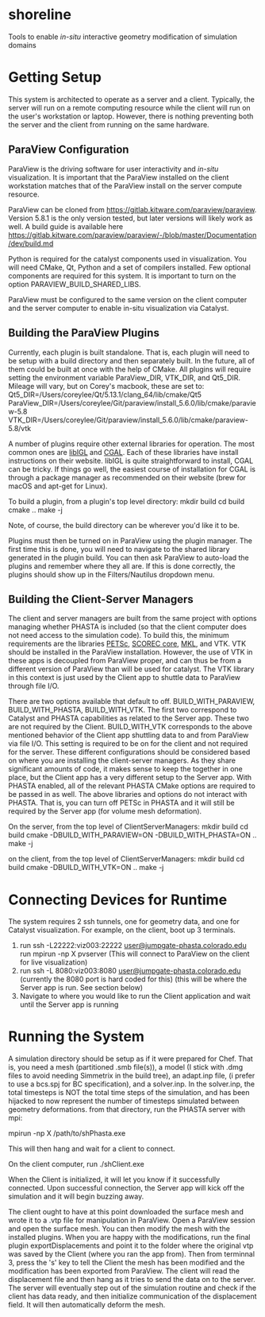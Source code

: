 # shoreline
Tools to enable _in-situ_ interactive geometry modification of simulation domains

# Getting Setup

This system is architected to operate as a server and a client. Typically, the server will run on a remote computing resource while the client will run on the user's workstation or laptop. However, there is nothing preventing both the server and the client from running on the same hardware.

## ParaView Configuration
ParaView is the driving software for user interactivity and _in-situ_ visualization. It is important that the ParaView installed on the client workstation matches that of the ParaView install on the server compute resource.

ParaView can be cloned from https://gitlab.kitware.com/paraview/paraview. Version 5.8.1 is the only version tested, but later versions will likely work as well.
A build guide is available here https://gitlab.kitware.com/paraview/paraview/-/blob/master/Documentation/dev/build.md

Python is required for the catalyst components used in visualization. You will need CMake, Qt, Python and a set of compilers installed. Few optional components are required for this system. It is important to turn on the option PARAVIEW_BUILD_SHARED_LIBS.

ParaView must be configured to the same version on the client computer and the server computer to enable in-situ visualization via Catalyst.

## Building the ParaView Plugins
Currently, each plugin is built standalone. That is, each plugin will need to be setup with a build directory and then separately built. In the future, all of them could be built at once with the help of CMake. All plugins will require setting the environment variable ParaView_DIR, VTK_DIR, and Qt5_DIR.
Mileage will vary, but on Corey's macbook, these are set to:
Qt5_DIR=/Users/coreylee/Qt/5.13.1/clang_64/lib/cmake/Qt5
ParaView_DIR=/Users/coreylee/Git/paraview/install_5.6.0/lib/cmake/paraview-5.8
VTK_DIR=/Users/coreylee/Git/paraview/install_5.6.0/lib/cmake/paraview-5.8/vtk

A number of plugins require other external libraries for operation. The most common ones are [libIGL](https://libigl.github.io) and [CGAL](https://www.cgal.org). Each of these libraries have install instructions on their website. libIGL is quite straightforward to install, CGAL can be tricky. If things go well, the easiest course of installation for CGAL is through a package manager as recommended on their website (brew for macOS and apt-get for Linux).

To build a plugin, from a plugin's top level directory:
mkdir build
cd build
cmake ..
make -j

Note, of course, the build directory can be wherever you'd like it to be.

Plugins must then be turned on in ParaView using the plugin manager. The first time this is done, you will need to navigate to the shared library generated in the plugin build. You can then ask ParaView to auto-load the plugins and remember where they all are. If this is done correctly, the plugins should show up in the Filters/Nautilus dropdown menu.

## Building the Client-Server Managers
The client and server managers are built from the same project with options managing whether PHASTA is included (so that the client computer does not need access to the simulation code). To build this, the minimum requirements are the libraries [PETSc](https://www.mcs.anl.gov/petsc/), [SCOREC core](https://github.com/SCOREC/core), [MKL](https://software.intel.com/content/www/us/en/develop/tools/oneapi/components/onemkl.html), and VTK. VTK should be installed in the ParaView installation. However, the use of VTK in these apps is decoupled from ParaView proper, and can thus be from a different version of ParaView than will be used for catalyst. The VTK library in this context is just used by the Client app to shuttle data to ParaView through file I/O.

There are two options available that default to off. BUILD_WITH_PARAVIEW, BUILD_WITH_PHASTA, BUILD_WITH_VTK. The first two correspond to Catalyst and PHASTA capabilities as related to the Server app. These two are not required by the Client. BUILD_WITH_VTK corresponds to the above mentioned behavior of the Client app shuttling data to and from ParaView via file I/O. This setting is required to be on for the client and not required for the server. These different configurations should be considered based on where you are installing the client-server managers. As they share significant amounts of code, it makes sense to keep the together in one place, but the Client app has a very different setup to the Server app. With PHASTA enabled, all of the relevant PHASTA CMake options are required to be passed in as well. The above libraries and options do not interact with PHASTA. That is, you can turn off PETSc in PHASTA and it will still be required by the Server app (for volume mesh deformation).

On the server, from the top level of ClientServerManagers:
mkdir build
cd build
cmake -DBUILD_WITH_PARAVIEW=ON -DBUILD_WITH_PHASTA=ON ..
make -j

on the client, from the top level of ClientServerManagers:
mkdir build
cd build
cmake -DBUILD_WITH_VTK=ON ..
make -j

# Connecting Devices for Runtime
The system requires 2 ssh tunnels, one for geometry data, and one for Catalyst visualization. For example, on the client, boot up 3 terminals.
1. run ssh -L22222:viz003:22222 user@jumpgate-phasta.colorado.edu
   run mpirun -np X pvserver
   (This will connect to ParaView on the client for live visualization)
2. run ssh -L 8080:viz003:8080 user@jumpgate-phasta.colorado.edu (currently the 8080 port is hard coded for this)
   (this will be where the Server app is run. See section below)
3. Navigate to where you would like to run the Client application and wait until the Server app is running

# Running the System
A simulation directory should be setup as if it were prepared for Chef. That is, you need a mesh (partitioned .smb file(s)), a model (I stick with .dmg files to avoid needing Simmetrix in the build tree), an adapt.inp file, (i prefer to use a bcs.spj for BC specification), and a solver.inp. In the solver.inp, the total timesteps is NOT  the total time steps of the simulation, and has been hijacked to now represent the number of timesteps simulated between geometry deformations. from that directory, run the PHASTA server with mpi:

mpirun -np X /path/to/shPhasta.exe

This will then hang and wait for a client to connect.

On the client computer, run ./shClient.exe

When the Client is initialized, it will let you know if it successfully connected. Upon successful connection, the Server app will kick off the simulation and it will begin buzzing away.

The client ought to have at this point downloaded the surface mesh and wrote it to a .vtp file for manipulation in ParaView. Open a ParaView session and open the surface mesh. You can then modify the mesh with the installed plugins. When you are happy with the modifications, run the final plugin exportDisplacements and point it to the folder where the original vtp was saved by the Client (where you ran the app from). Then from terminnal 3, press the 's' key to tell the Client the mesh has been modified and the modification has been exported from ParaView. The client will read the displacement file and then hang as it tries to send the data on to the server. The server will eventually step out of the simulation routine and check if the client has data ready, and then initialize communication of the displacement field. It will then automatically deform the mesh.
